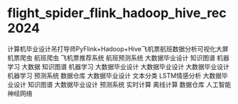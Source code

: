 # flight_spider_flink_hadoop_hive_rec2024
计算机毕业设计吊打导师PyFlink+Hadoop+Hive飞机票航班数据分析可视化大屏 机票爬虫 航班爬虫 飞机票推荐系统 航班预测系统 大数据毕业设计 知识图谱 机器学习 大数据 知识图谱 机器学习 大数据毕业设计 大数据毕业设计 大数据毕业设计 机器学习 预测系统 数据仓库 大数据毕业设计 文本分类 LSTM情感分析 大数据毕业设计 知识图谱 大数据毕业设计 预测系统 实时计算 离线计算 数据仓库 人工智能 神经网络
